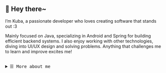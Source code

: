 <!-- Main title -->
<h2 align="left">
    💖 Hey there~
</h2>


<!-- Short description -->
<p align="left"> I’m Kuba, a passionate developer who loves creating software that stands out :3 </p>
<p align="left"> Mainly focused on Java, specializing in Android and Spring for building efficient backend systems. I also enjoy working with other technologies, diving into UI/UX design and solving problems. Anything that challenges me to learn and improve excites me! </p>
<br>


<!-- Expand profile details -->
<details align="left">
    <summary><samp> ☰ More about me </samp></summary>
    <br>
    <h2 align="left">
        ⭐ Tech stack
    </h2>
    <h6 align="left">
        Languages
    </h6>
    <img alt="Java Badge" src="https://img.shields.io/badge/Java-b?style=for-the-badge&logo=openjdk&logoColor=%23212529&labelColor=%23f89820&color=%23212529">
    <img alt="Python Badge" src="https://img.shields.io/badge/Python-b?style=for-the-badge&logo=python&logoColor=%23f5f5f5&labelColor=%233776AB&color=%23212529">
    <img alt="JS Badge" src="https://img.shields.io/badge/Javascript-b?style=for-the-badge&logo=javascript&logoColor=%23212529&labelColor=%23F7DF1E&color=%23212529">
    <img alt="TS Badge" src="https://img.shields.io/badge/Typescript-b?style=for-the-badge&logo=typescript&logoColor=%23f5f5f5&labelColor=%2300599C&color=%23212529">
    <img alt="Rust Badge" src="https://img.shields.io/badge/Rust-b?style=for-the-badge&logo=rust&logoColor=%23f5f5f5&labelColor=%23000000&color=%23212529">
    <br>
    <h6 align="left">
        Backend
    </h6>
    <img alt="Spring Badge" src="https://img.shields.io/badge/Spring-b?style=for-the-badge&logo=spring&logoColor=%23f5f5f5&labelColor=%236DB33F&color=%23212529">
    <img alt="Hibernate Badge" src="https://img.shields.io/badge/Hibernate-b?style=for-the-badge&logo=hibernate&logoColor=%23f5f5f5&labelColor=%2359666C&color=%23212529">
    <img alt="Maven Badge" src="https://img.shields.io/badge/Maven-b?style=for-the-badge&logo=apachemaven&logoColor=%23f5f5f5&labelColor=%23C71A36&color=%23212529">
    <img alt="Gradle Badge" src="https://img.shields.io/badge/Gradle-b?style=for-the-badge&logo=gradle&logoColor=%23f5f5f5&labelColor=%2302303A&color=%23212529">
    <br>
    <h6 align="left">
        Frontend
    </h6>
    <img alt="React Badge" src="https://img.shields.io/badge/React-b?style=for-the-badge&logo=react&logoColor=%23212529&labelColor=%2361DAFB&color=%23212529">
    <img alt="Vite Badge" src="https://img.shields.io/badge/Vite-b?style=for-the-badge&logo=vite&logoColor=%23f5f5f5&labelColor=%23646CFF&color=%23212529">
    <img alt="Thymeleaf Badge" src="https://img.shields.io/badge/Thymeleaf-b?style=for-the-badge&logo=thymeleaf&logoColor=%23f5f5f5&labelColor=%23005F0F&color=%23212529">
    <img alt="Bootstrap Badge" src="https://img.shields.io/badge/Bootstrap-b?style=for-the-badge&logo=bootstrap&logoColor=%23f5f5f5&labelColor=%237952B3&color=%23212529">
    <img alt="HTML Badge" src="https://img.shields.io/badge/HTML-b?style=for-the-badge&logo=html5&logoColor=%23f5f5f5&labelColor=%23E34F26&color=%23212529">
    <img alt="CSS Badge" src="https://img.shields.io/badge/CSS-b?style=for-the-badge&logo=css&logoColor=%23f5f5f5&labelColor=%23663399&color=%23212529">
    <br>
    <h6 align="left">
        Databases & Cloud
    </h6>
    <img alt="Firebase Badge" src="https://img.shields.io/badge/Firebase-b?style=for-the-badge&logo=firebase&logoColor=%23f5f5f5&labelColor=%23DD2C00&color=%23212529">
    <img alt="MySQL Badge" src="https://img.shields.io/badge/MySQL-b?style=for-the-badge&logo=mysql&logoColor=%23f5f5f5&labelColor=%234479A1&color=%23212529">
    <img alt="Oracle Badge" src="https://img.shields.io/badge/Oracle-b?style=for-the-badge&logo=oculus&logoColor=%23f5f5f5&labelColor=%23C74634&color=%23212529">
    <img alt="SQLite Badge" src="https://img.shields.io/badge/SQLite-b?style=for-the-badge&logo=sqlite&logoColor=%23f5f5f5&labelColor=%23003B57&color=%23212529">
    <br>
    <h6 align="left">
        Tools & IDEs
    </h6>
    <img alt="IntelliJ Badge" src="https://img.shields.io/badge/Intellij%20idea-b?style=for-the-badge&logo=intellijidea&logoColor=%23f5f5f5&labelColor=%23000000&color=%23212529">
    <img alt="Android Studio Badge" src="https://img.shields.io/badge/Android%20studio-b?style=for-the-badge&logo=androidstudio&logoColor=%23f5f5f5&labelColor=%233DDC84&color=%23212529">
    <img alt="Webstorm Badge" src="https://img.shields.io/badge/Webstorm-b?style=for-the-badge&logo=webstorm&logoColor=%23f5f5f5&labelColor=%23000000&color=%23212529">
    <img alt="Postman Badge" src="https://img.shields.io/badge/Postman-b?style=for-the-badge&logo=postman&logoColor=%23f5f5f5&labelColor=%23FF6C37&color=%23212529">
        <br>
    <h6 align="left">
        Version control & OS
    </h6>
    <img alt="Git Badge" src="https://img.shields.io/badge/Git-b?style=for-the-badge&logo=git&logoColor=%23f5f5f5&labelColor=%23F05032&color=%23212529">
    <img alt="Windows Badge" src="https://img.shields.io/badge/Windows-b?style=for-the-badge&color=%23212529">
    <img alt="Linux Badge" src="https://img.shields.io/badge/Linux-b?style=for-the-badge&color=%23212529">
</details>
